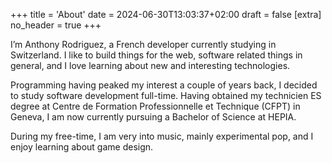 +++
title = 'About'
date = 2024-06-30T13:03:37+02:00
draft = false
[extra]
no_header = true
+++

I’m Anthony Rodriguez, a French developer currently studying in Switzerland. I like to build things for the web, software related things in general, and I love learning about new and interesting technologies.

Programming having peaked my interest a couple of years back, I decided to study software development full-time. Having obtained my technicien ES degree at Centre de Formation Professionnelle et Technique (CFPT) in Geneva, I am now currently pursuing a Bachelor of Science at HEPIA.

During my free-time, I am very into music, mainly experimental pop, and I enjoy learning about game design.
